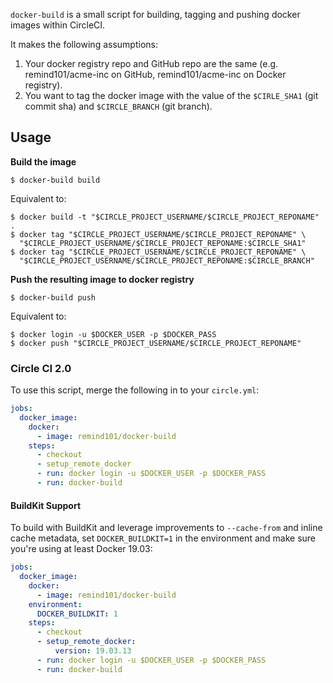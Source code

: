 `docker-build` is a small script for building, tagging and pushing docker images within CircleCI.

It makes the following assumptions:

1. Your docker registry repo and GitHub repo are the same (e.g. remind101/acme-inc on GitHub, remind101/acme-inc on Docker registry).
2. You want to tag the docker image with the value of the `$CIRLE_SHA1` (git commit sha) and `$CIRCLE_BRANCH` (git branch).

## Usage

**Build the image**

```console
$ docker-build build
```

Equivalent to:

```console
$ docker build -t "$CIRCLE_PROJECT_USERNAME/$CIRCLE_PROJECT_REPONAME" .
$ docker tag "$CIRCLE_PROJECT_USERNAME/$CIRCLE_PROJECT_REPONAME" \
  "$CIRCLE_PROJECT_USERNAME/$CIRCLE_PROJECT_REPONAME:$CIRCLE_SHA1"
$ docker tag "$CIRCLE_PROJECT_USERNAME/$CIRCLE_PROJECT_REPONAME" \
  "$CIRCLE_PROJECT_USERNAME/$CIRCLE_PROJECT_REPONAME:$CIRCLE_BRANCH"
```

**Push the resulting image to docker registry**

```console
$ docker-build push
```

Equivalent to:

```console
$ docker login -u $DOCKER_USER -p $DOCKER_PASS
$ docker push "$CIRCLE_PROJECT_USERNAME/$CIRCLE_PROJECT_REPONAME"
```

### Circle CI 2.0

To use this script, merge the following in to your `circle.yml`:

```yml
jobs:
  docker_image:
    docker:
      - image: remind101/docker-build
    steps:
      - checkout
      - setup_remote_docker
      - run: docker login -u $DOCKER_USER -p $DOCKER_PASS
      - run: docker-build
```

#### BuildKit Support

To build with BuildKit and leverage improvements to `--cache-from` and inline
cache metadata, set `DOCKER_BUILDKIT=1` in the environment and make sure you're
using at least Docker 19.03:

```yml
jobs:
  docker_image:
    docker:
      - image: remind101/docker-build
    environment:
      DOCKER_BUILDKIT: 1
    steps:
      - checkout
      - setup_remote_docker:
          version: 19.03.13
      - run: docker login -u $DOCKER_USER -p $DOCKER_PASS
      - run: docker-build
```
